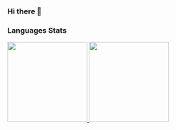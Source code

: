 ### Hi there 👋

<!--
**king-martinien/king-martinien** is a ✨ _special_ ✨ repository because its `README.md` (this file) appears on your GitHub profile.

Here are some ideas to get you started:

- 🔭 I’m currently working on ...
- 🌱 I’m currently learning ...
- 👯 I’m looking to collaborate on ...
- 🤔 I’m looking for help with ...
- 💬 Ask me about ...
- 📫 How to reach me: ...
- 😄 Pronouns: ...
- ⚡ Fun fact: ...
-->
<p>
   
 ### Languages Stats
  <a href="https://github.com/king-martinien">
  <img height="180em" src="https://github-readme-stats-git-masterrstaa-rickstaa.vercel.app/api?username=king-martinien&show_icons=true&theme=midnight-purple&include_all_commits=true&count_private=true"/> <img height="180em" src="https://github-readme-stats-git-masterrstaa-rickstaa.vercel.app/api/top-langs/?username=king-martinien&layout=compact&langs_count=7&theme=midnight-purple"/></a>


  <!--img src="https://stats.milovangudelj.com/api/top-langs?username=king-martinien&show_icons=true&locale=en&theme=onedark&layout=compact" alt="ptr1337" /--></p>
